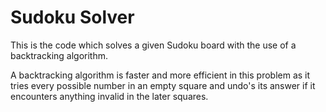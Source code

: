 # Sudoku Solver

This is the code which solves a given Sudoku board with the use of a backtracking algorithm.

A backtracking algorithm is faster and more efficient in this problem as it tries every possible number in an empty square and undo's its answer if it encounters anything invalid in the later squares.
